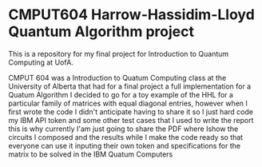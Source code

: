 # CMPUT604 Harrow-Hassidim-Lloyd Quantum Algorithm project
This is a repository for my final project for Introduction to Quantum Computing at UofA.

CMPUT 604 was a Introduction to Quatum Computing class at the University of Alberta that had for a final project a full implementation for a Quatum Algorithm
I decided to go for a toy example of the HHL for a particular family of matrices with equal diagonal entries, however when I first wrote the code I didn't anticipate 
having to share it  so I just hard code my IBM API token and some other test cases that I used to write the report this is why currently I'am just going to share the PDF 
where Ishow the circuits I composed and the results while I make the code ready so that everyone can use it inputing their own token and specifications for the matrix
to be solved in the IBM Quatum Computers
